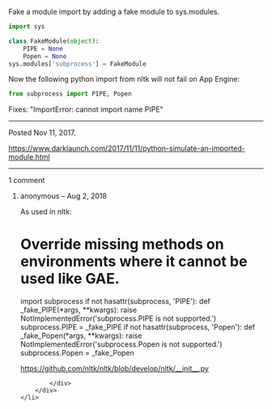Fake a module import by adding a fake module to sys.modules.

```python
import sys

class FakeModule(object):
    PIPE = None
    Popen = None
sys.modules['subprocess'] = FakeModule
```

Now the following python import from nltk will not fail on App Engine:

```python
from subprocess import PIPE, Popen
```

Fixes: "ImportError: cannot import name PIPE"

---

Posted Nov 11, 2017.

https://www.darklaunch.com/2017/11/11/python-simulate-an-imported-module.html

---

1 comment

<ol>
    <li>
        <div>
            anonymous &ndash; Aug 2, 2018
            <div>

As used in nltk:

# Override missing methods on environments where it cannot be used like GAE.
import subprocess
if not hasattr(subprocess, 'PIPE'):
    def _fake_PIPE(*args, **kwargs):
        raise NotImplementedError('subprocess.PIPE is not supported.')
    subprocess.PIPE = _fake_PIPE
if not hasattr(subprocess, 'Popen'):
    def _fake_Popen(*args, **kwargs):
        raise NotImplementedError('subprocess.Popen is not supported.')
    subprocess.Popen = _fake_Popen

<a href="https://github.com/nltk/nltk/blob/develop/nltk/__init__.py">https://github.com/nltk/nltk/blob/develop/nltk/__init__.py</a>

            </div>
        </div>
    </li>
</ol>
